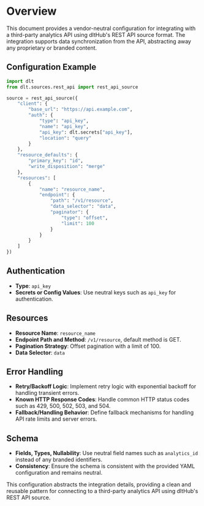 # Overview

This document provides a vendor-neutral configuration for integrating with a third-party analytics API using dltHub's REST API source format. The integration supports data synchronization from the API, abstracting away any proprietary or branded content.

## Configuration Example

```python
import dlt
from dlt.sources.rest_api import rest_api_source

source = rest_api_source({
    "client": {
        "base_url": "https://api.example.com",
        "auth": {
            "type": "api_key",
            "name": "api_key",
            "api_key": dlt.secrets["api_key"],
            "location": "query"
        }
    },
    "resource_defaults": {
        "primary_key": "id",
        "write_disposition": "merge"
    },
    "resources": [
        {
            "name": "resource_name",
            "endpoint": {
                "path": "/v1/resource",
                "data_selector": "data",
                "paginator": {
                    "type": "offset",
                    "limit": 100
                }
            }
        }
    ]
})
```

## Authentication

- **Type**: `api_key`
- **Secrets or Config Values**: Use neutral keys such as `api_key` for authentication.

## Resources

- **Resource Name**: `resource_name`
- **Endpoint Path and Method**: `/v1/resource`, default method is GET.
- **Pagination Strategy**: Offset pagination with a limit of 100.
- **Data Selector**: `data`

## Error Handling

- **Retry/Backoff Logic**: Implement retry logic with exponential backoff for handling transient errors.
- **Known HTTP Response Codes**: Handle common HTTP status codes such as 429, 500, 502, 503, and 504.
- **Fallback/Handling Behavior**: Define fallback mechanisms for handling API rate limits and server errors.

## Schema

- **Fields, Types, Nullability**: Use neutral field names such as `analytics_id` instead of any branded identifiers.
- **Consistency**: Ensure the schema is consistent with the provided YAML configuration and remains neutral.

This configuration abstracts the integration details, providing a clean and reusable pattern for connecting to a third-party analytics API using dltHub's REST API source.